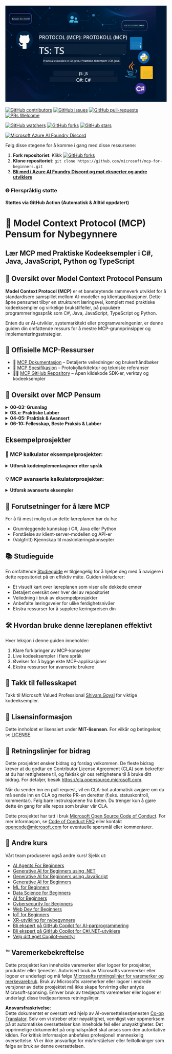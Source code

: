 <!--
CO_OP_TRANSLATOR_METADATA:
{
  "original_hash": "bc76969a3bb20c032d1d5e95a304a2e3",
  "translation_date": "2025-06-24T16:37:26+00:00",
  "source_file": "README.md",
  "language_code": "no"
}
-->
![MCP-for-beginners](../../translated_images/mcp-beginners.2ce2b317996369ff66c5b72e25eff9d4288ab2741fc70c0b4e523d1ae1e249fd.no.png) 

[![GitHub contributors](https://img.shields.io/github/contributors/microsoft/mcp-for-beginners.svg)](https://GitHub.com/microsoft/mcp-for-beginners/graphs/contributors)
[![GitHub issues](https://img.shields.io/github/issues/microsoft/mcp-for-beginners.svg)](https://GitHub.com/microsoft/mcp-for-beginners/issues)
[![GitHub pull-requests](https://img.shields.io/github/issues-pr/microsoft/mcp-for-beginners.svg)](https://GitHub.com/microsoft/mcp-for-beginners/pulls)
[![PRs Welcome](https://img.shields.io/badge/PRs-welcome-brightgreen.svg?style=flat-square)](http://makeapullrequest.com)

[![GitHub watchers](https://img.shields.io/github/watchers/microsoft/mcp-for-beginners.svg?style=social&label=Watch)](https://GitHub.com/microsoft/mcp-for-beginners/watchers)
[![GitHub forks](https://img.shields.io/github/forks/microsoft/mcp-for-beginners.svg?style=social&label=Fork)](https://GitHub.com/microsoft/mcp-for-beginners/fork)
[![GitHub stars](https://img.shields.io/github/stars/microsoft/mcp-for-beginners?style=social&label=Star)](https://GitHub.com/microsoft/mcp-for-beginners/stargazers)


[![Microsoft Azure AI Foundry Discord](https://dcbadge.vercel.app/api/server/ByRwuEEgH4)](https://discord.com/invite/ByRwuEEgH4)


Følg disse stegene for å komme i gang med disse ressursene:
1. **Fork repositoriet**: Klikk [![GitHub forks](https://img.shields.io/github/forks/microsoft/mcp-for-beginners.svg?style=social&label=Fork)](https://GitHub.com/microsoft/mcp-for-beginners/fork)
2. **Klone repositoriet**:   `git clone https://github.com/microsoft/mcp-for-beginners.git`
3. [**Bli med i Azure AI Foundry Discord og møt eksperter og andre utviklere**](https://discord.com/invite/ByRwuEEgH4)


### 🌐 Flerspråklig støtte

#### Støttes via GitHub Action (Automatisk & Alltid oppdatert)

# 🚀 Model Context Protocol (MCP) Pensum for Nybegynnere

## **Lær MCP med Praktiske Kodeeksempler i C#, Java, JavaScript, Python og TypeScript**

## 🧠 Oversikt over Model Context Protocol Pensum

**Model Context Protocol (MCP)** er et banebrytende rammeverk utviklet for å standardisere samspillet mellom AI-modeller og klientapplikasjoner. Dette åpne pensumet tilbyr en strukturert læringsvei, komplett med praktiske kodeeksempler og virkelige brukstilfeller, på populære programmeringsspråk som C#, Java, JavaScript, TypeScript og Python.

Enten du er AI-utvikler, systemarkitekt eller programvareingeniør, er denne guiden din omfattende ressurs for å mestre MCP-grunnprinsipper og implementeringsstrategier.

## 🔗 Offisielle MCP-Ressurser

- 📘 [MCP Dokumentasjon](https://modelcontextprotocol.io/) – Detaljerte veiledninger og brukerhåndbøker  
- 📜 [MCP Spesifikasjon](https://spec.modelcontextprotocol.io/) – Protokollarkitektur og tekniske referanser  
- 🧑‍💻 [MCP GitHub Repository](https://github.com/modelcontextprotocol) – Åpen kildekode SDK-er, verktøy og kodeeksempler  

## 🧭 Oversikt over MCP Pensum

<details>
  <summary><strong>00-03: Grunnlag</strong></summary>

- **00. Introduksjon til MCP**  
  Oversikt over Model Context Protocol og dens betydning i AI-pipelines. [Les mer](./00-Introduction/README.md)
- **01. Forklaring av Kjernebegreper**  
  Grundig gjennomgang av MCPs kjernebegreper. [Les mer](./01-CoreConcepts/README.md)
- **02. Sikkerhet i MCP**  
  Trusler mot sikkerhet og beste praksis. [Les mer](./02-Security/README.md)
- **03. Komme i gang med MCP**  
  Oppsett av miljø, grunnleggende servere/klienter, integrasjon. [Les mer](./03-GettingStarted/README.md)
</details>

<details>
  <summary><strong>03.x: Praktiske Labber</strong></summary>

- **3.1. Første server** – [Veiledning](./03-GettingStarted/01-first-server/README.md)
- **3.2. Første klient** – [Veiledning](./03-GettingStarted/02-client/README.md)
- **3.3. Klient med LLM** – [Veiledning](./03-GettingStarted/03-llm-client/README.md)
- **3.4. Bruke en server med Visual Studio Code** – [Veiledning](./03-GettingStarted/04-vscode/README.md)
- **3.5. Lage en server med SSE** – [Veiledning](./03-GettingStarted/05-sse-server/README.md)
- **3.6. HTTP-strømming** – [Veiledning](./03-GettingStarted/06-http-streaming/README.md)
- **3.7. Bruke AI Toolkit** – [Veiledning](./03-GettingStarted/07-aitk/README.md)
- **3.8. Teste serveren din** – [Veiledning](./03-GettingStarted/08-testing/README.md)
- **3.9. Distribuere serveren din** – [Veiledning](./03-GettingStarted/09-deployment/README.md)
</details>

<details>
  <summary><strong>04-05: Praktisk & Avansert</strong></summary>

- **04. Praktisk Implementering**  
  SDK-er, feilsøking, testing, gjenbrukbare promptmaler. [Les mer](./04-PracticalImplementation/README.md)
- **05. Avanserte Emner i MCP**  
  Multi-modal AI, skalering, bruk i virksomheter. [Les mer](./05-AdvancedTopics/README.md)
- **5.1. MCP Integrasjon med Azure** – [Veiledning](./05-AdvancedTopics/mcp-integration/README.md)
- **5.2. Multi-modalitet** – [Veiledning](./05-AdvancedTopics/mcp-multi-modality/README.md)
- **5.3. MCP OAuth2 Demo** – [Veiledning](./05-AdvancedTopics/mcp-oauth2-demo/README.md)
- **5.4. Root Contexts** – [Veiledning](./05-AdvancedTopics/mcp-root-contexts/README.md)
- **5.5. Ruting** – [Veiledning](./05-AdvancedTopics/mcp-routing/README.md)
- **5.6. Sampling** – [Veiledning](./05-AdvancedTopics/mcp-sampling/README.md)
- **5.7. Skalering** – [Veiledning](./05-AdvancedTopics/mcp-scaling/README.md)
- **5.8. Sikkerhet** – [Veiledning](./05-AdvancedTopics/mcp-security/README.md)
- **5.9. Web Search MCP** – [Veiledning](./05-AdvancedTopics/web-search-mcp/README.md)
- **5.10. Realtime Streaming** – [Veiledning](./05-AdvancedTopics/mcp-realtimestreaming/README.md)
- **5.11. Realtime Web Search** – [Veiledning](./05-AdvancedTopics/mcp-realtimesearch/README.md)
</details>

<details>
  <summary><strong>06-10: Fellesskap, Beste Praksis & Labber</strong></summary>

- **06. Fellesskapsbidrag** – [Veiledning](./06-CommunityContributions/README.md)
- **07. Innsikter fra tidlig adopsjon** – [Guide](./07-LessonsFromEarlyAdoption/README.md)
- **08. Beste praksis for MCP** – [Guide](./08-BestPractices/README.md)
- **09. MCP casestudier** – [Guide](./09-CaseStudy/README.md)
- **10. Effektivisering av AI-arbeidsflyter: Bygging av en MCP-server med AI Toolkit** – [Hands On Lab](./10-StreamliningAIWorkflowsBuildingAnMCPServerWithAIToolkit/README.md)
</details>

## Eksempelprosjekter

### 🧮 MCP kalkulator eksempelprosjekter:
<details>
  <summary><strong>Utforsk kodeimplementasjoner etter språk</strong></summary>

  - [C# MCP Server Eksempel](./03-GettingStarted/samples/csharp/README.md)
  - [Java MCP Kalkulator](./03-GettingStarted/samples/java/calculator/README.md)
  - [JavaScript MCP Demo](./03-GettingStarted/samples/javascript/README.md)
  - [Python MCP Server](../../03-GettingStarted/samples/python/mcp_calculator_server.py)
  - [TypeScript MCP Eksempel](./03-GettingStarted/samples/typescript/README.md)

</details>

### 💡 MCP avanserte kalkulatorprosjekter:
<details>
  <summary><strong>Utforsk avanserte eksempler</strong></summary>

  - [Avansert C# Eksempel](./04-PracticalImplementation/samples/csharp/README.md)
  - [Java Container App Eksempel](./04-PracticalImplementation/samples/java/containerapp/README.md)
  - [JavaScript avansert eksempel](./04-PracticalImplementation/samples/javascript/README.md)
  - [Python kompleks implementering](../../04-PracticalImplementation/samples/python/mcp_sample.py)
  - [TypeScript container-eksempel](./04-PracticalImplementation/samples/typescript/README.md)

</details>


## 🎯 Forutsetninger for å lære MCP

For å få mest mulig ut av dette læreplanen bør du ha:

- Grunnleggende kunnskap i C#, Java eller Python  
- Forståelse av klient-server-modellen og API-er  
- (Valgfritt) Kjennskap til maskinlæringskonsepter  

## 📚 Studieguide

En omfattende [Studieguide](./study_guide.md) er tilgjengelig for å hjelpe deg med å navigere i dette repositoriet på en effektiv måte. Guiden inkluderer:

- Et visuelt kart over læreplanen som viser alle dekkede emner  
- Detaljert oversikt over hver del av repositoriet  
- Veiledning i bruk av eksempelprosjekter  
- Anbefalte læringsveier for ulike ferdighetsnivåer  
- Ekstra ressurser for å supplere læringsreisen din  

## 🛠️ Hvordan bruke denne læreplanen effektivt

Hver leksjon i denne guiden inneholder:

1. Klare forklaringer av MCP-konsepter  
2. Live kodeeksempler i flere språk  
3. Øvelser for å bygge ekte MCP-applikasjoner  
4. Ekstra ressurser for avanserte brukere  


## 🌟 Takk til fellesskapet

Takk til Microsoft Valued Professional [Shivam Goyal](https://www.linkedin.com/in/shivam2003/) for viktige kodeeksempler. 

## 📜 Lisensinformasjon

Dette innholdet er lisensiert under **MIT-lisensen**. For vilkår og betingelser, se [LICENSE](../../LICENSE).

## 🤝 Retningslinjer for bidrag

Dette prosjektet ønsker bidrag og forslag velkommen. De fleste bidrag krever at du godtar en
Contributor License Agreement (CLA) som bekrefter at du har rettighetene til, og faktisk gir oss
rettighetene til å bruke ditt bidrag. For detaljer, besøk <https://cla.opensource.microsoft.com>.

Når du sender inn en pull request, vil en CLA-bot automatisk avgjøre om du må sende inn
en CLA og merke PR-en deretter (f.eks. statuskontroll, kommentar). Følg bare instruksjonene
fra boten. Du trenger kun å gjøre dette én gang for alle repos som bruker vår CLA.

Dette prosjektet har tatt i bruk [Microsoft Open Source Code of Conduct](https://opensource.microsoft.com/codeofconduct/).
For mer informasjon, se [Code of Conduct FAQ](https://opensource.microsoft.com/codeofconduct/faq/) eller
kontakt [opencode@microsoft.com](mailto:opencode@microsoft.com) for eventuelle spørsmål eller kommentarer.

## 🎒 Andre kurs
Vårt team produserer også andre kurs! Sjekk ut:

- [AI Agents For Beginners](https://github.com/microsoft/ai-agents-for-beginners?WT.mc_id=academic-105485-koreyst)
- [Generative AI for Beginners using .NET](https://github.com/microsoft/Generative-AI-for-beginners-dotnet?WT.mc_id=academic-105485-koreyst)
- [Generative AI for Beginners using JavaScript](https://github.com/microsoft/generative-ai-with-javascript?WT.mc_id=academic-105485-koreyst)
- [Generative AI for Beginners](https://github.com/microsoft/generative-ai-for-beginners?WT.mc_id=academic-105485-koreyst)
- [ML for Beginners](https://aka.ms/ml-beginners?WT.mc_id=academic-105485-koreyst)
- [Data Science for Beginners](https://aka.ms/datascience-beginners?WT.mc_id=academic-105485-koreyst)
- [AI for Beginners](https://aka.ms/ai-beginners?WT.mc_id=academic-105485-koreyst)
- [Cybersecurity for Beginners](https://github.com/microsoft/Security-101??WT.mc_id=academic-96948-sayoung)
- [Web Dev for Beginners](https://aka.ms/webdev-beginners?WT.mc_id=academic-105485-koreyst)
- [IoT for Beginners](https://aka.ms/iot-beginners?WT.mc_id=academic-105485-koreyst)
- [XR-utvikling for nybegynnere](https://github.com/microsoft/xr-development-for-beginners?WT.mc_id=academic-105485-koreyst)
- [Bli ekspert på GitHub Copilot for AI-parprogrammering](https://aka.ms/GitHubCopilotAI?WT.mc_id=academic-105485-koreyst)
- [Bli ekspert på GitHub Copilot for C#/.NET-utviklere](https://github.com/microsoft/mastering-github-copilot-for-dotnet-csharp-developers?WT.mc_id=academic-105485-koreyst)
- [Velg ditt eget Copilot-eventyr](https://github.com/microsoft/CopilotAdventures?WT.mc_id=academic-105485-koreyst)


## ™️ Varemerkebekreftelse

Dette prosjektet kan inneholde varemerker eller logoer for prosjekter, produkter eller tjenester. Autorisert bruk av Microsofts varemerker eller logoer er underlagt og må følge
[Microsofts retningslinjer for varemerker og merkevarebruk](https://www.microsoft.com/legal/intellectualproperty/trademarks/usage/general).
Bruk av Microsofts varemerker eller logoer i endrede versjoner av dette prosjektet må ikke skape forvirring eller antyde Microsoft-sponsing.
Enhver bruk av tredjeparts varemerker eller logoer er underlagt disse tredjepartenes retningslinjer.

**Ansvarsfraskrivelse**:  
Dette dokumentet er oversatt ved hjelp av AI-oversettelsestjenesten [Co-op Translator](https://github.com/Azure/co-op-translator). Selv om vi streber etter nøyaktighet, vennligst vær oppmerksom på at automatiske oversettelser kan inneholde feil eller unøyaktigheter. Det opprinnelige dokumentet på originalspråket skal anses som den autoritative kilden. For kritisk informasjon anbefales profesjonell menneskelig oversettelse. Vi er ikke ansvarlige for misforståelser eller feiltolkninger som følge av bruk av denne oversettelsen.